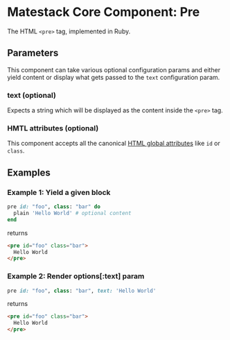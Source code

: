 # Matestack Core Component: Pre

The HTML `<pre>` tag, implemented in Ruby.

## Parameters
This component can take various optional configuration params and either yield content or display what gets passed to the `text` configuration param.

### text (optional)
Expects a string which will be displayed as the content inside the `<pre>` tag.

### HMTL attributes (optional)
This component accepts all the canonical [HTML global attributes](https://www.w3schools.com/tags/ref_standardattributes.asp) like `id` or `class`.

## Examples

### Example 1: Yield a given block

```ruby
pre id: "foo", class: "bar" do
  plain 'Hello World' # optional content
end
```

returns

```html
<pre id="foo" class="bar">
  Hello World
</pre>
```

### Example 2: Render options[:text] param

```ruby
pre id: "foo", class: "bar", text: 'Hello World'
```

returns

```html
<pre id="foo" class="bar">
  Hello World
</pre>
```
